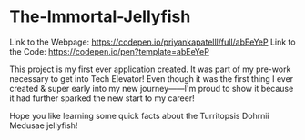 # The-Immortal-Jellyfish

Link to the Webpage: https://codepen.io/priyankapatelll/full/abEeYeP
Link to the Code: https://codepen.io/pen?template=abEeYeP


This project is my first ever application created. It was part of my pre-work necessary to get into Tech Elevator! Even though it was the first thing I ever created & super early into my new journey——I'm proud to show it because it had further sparked the new start to my career! 

Hope you like learning some quick facts about the Turritopsis Dohrnii Medusae jellyfish!
